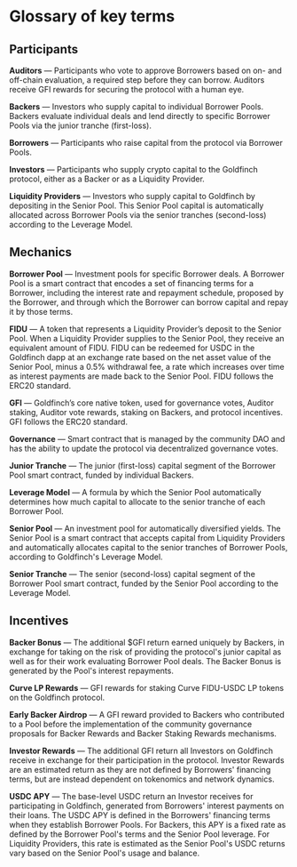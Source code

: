 # Glossary of key terms

## **Participants**

**Auditors** — Participants who vote to approve Borrowers based on on- and off-chain evaluation, a required step before they can borrow. Auditors receive GFI rewards for securing the protocol with a human eye.&#x20;

**Backers** — Investors who supply capital to individual Borrower Pools. Backers evaluate individual deals and lend directly to specific Borrower Pools via the junior tranche (first-loss).

**Borrowers** — Participants who raise capital from the protocol via Borrower Pools.&#x20;

**Investors** — Participants who supply crypto capital to the Goldfinch protocol, either as a Backer or as a Liquidity Provider.&#x20;

**Liquidity Providers** — Investors who supply capital to Goldfinch by depositing in the Senior Pool. This Senior Pool capital is automatically allocated across Borrower Pools via the senior tranches (second-loss) according to the Leverage Model.

## **Mechanics**

**Borrower Pool** — Investment pools for specific Borrower deals. A Borrower Pool is a smart contract that encodes a set of financing terms for a Borrower, including the interest rate and repayment schedule, proposed by the Borrower, and through which the Borrower can borrow capital and repay it by those terms.&#x20;

**FIDU** — A token that represents a Liquidity Provider’s deposit to the Senior Pool. When a Liquidity Provider supplies to the Senior Pool, they receive an equivalent amount of FIDU. FIDU can be redeemed for USDC in the Goldfinch dapp at an exchange rate based on the net asset value of the Senior Pool, minus a 0.5% withdrawal fee, a rate which increases over time as interest payments are made back to the Senior Pool. FIDU follows the ERC20 standard.&#x20;

**GFI** — Goldfinch’s core native token, used for governance votes, Auditor staking, Auditor vote rewards, staking on Backers, and protocol incentives. GFI follows the ERC20 standard.&#x20;

**Governance** — Smart contract that is managed by the community DAO and has the ability to update the protocol via decentralized governance votes.&#x20;

**Junior Tranche** — The junior (first-loss) capital segment of the Borrower Pool smart contract, funded by individual Backers.&#x20;

**Leverage Model** — A formula by which the Senior Pool automatically determines how much capital to allocate to the senior tranche of each Borrower Pool.&#x20;

**Senior Pool** — An investment pool for automatically diversified yields. The Senior Pool is a smart contract that accepts capital from Liquidity Providers and automatically allocates capital to the senior tranches of Borrower Pools, according to Goldfinch's Leverage Model.&#x20;

**Senior Tranche** — The senior (second-loss) capital segment of the Borrower Pool smart contract, funded by the Senior Pool according to the Leverage Model.

## **Incentives**

**Backer Bonus** — The additional $GFI return earned uniquely by Backers, in exchange for taking on the risk of providing the protocol's junior capital as well as for their work evaluating Borrower Pool deals. The Backer Bonus is generated by the Pool's interest repayments.&#x20;

**Curve LP Rewards** — GFI rewards for staking Curve FIDU-USDC LP tokens on the Goldfinch protocol.&#x20;

**Early Backer Airdrop** — A GFI reward provided to Backers who contributed to a Pool before the implementation of the community governance proposals for Backer Rewards and Backer Staking Rewards mechanisms.&#x20;

**Investor Rewards** — The additional GFI return all Investors on Goldfinch receive in exchange for their participation in the protocol. Investor Rewards are an estimated return as they are not defined by Borrowers' financing terms, but are instead dependent on tokenomics and network dynamics.&#x20;

**USDC APY** — The base-level USDC return an Investor receives for participating in Goldfinch, generated from Borrowers' interest payments on their loans. The USDC APY is defined in the Borrowers' financing terms when they establish Borrower Pools. For Backers, this APY is a fixed rate as defined by the Borrower Pool's terms and the Senior Pool leverage. For Liquidity Providers, this rate is estimated as the Senior Pool's USDC returns vary based on the Senior Pool's usage and balance.
